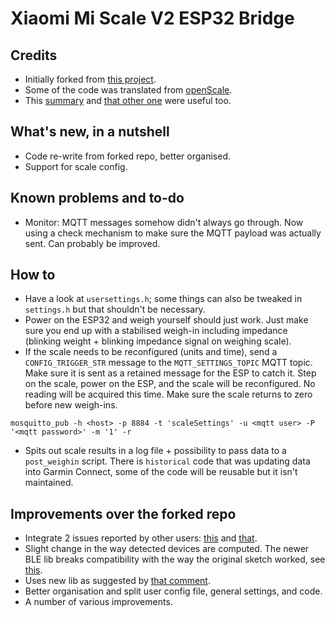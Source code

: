 # Xiaomi Mi Scale V2 ESP32 Bridge

## Credits
* Initially forked from [this project](https://github.com/rando-calrissian/esp32_xiaomi_mi_2_hass).
* Some of the code was translated from [openScale](https://github.com/oliexdev/openScale).
* This [summary](https://github.com/wiecosystem/Bluetooth/blob/master/doc/devices/huami.health.scale2.md#advertisement) and [that other one](https://github.com/wiecosystem/Bluetooth/blob/master/doc/devices/huami.health.scale2.md#advertisement) were useful too.

## What's new, in a nutshell
* Code re-write from forked repo, better organised.
* Support for scale config.

## Known problems and to-do
* Monitor: MQTT messages somehow didn't always go through. Now using a check mechanism to make sure the MQTT payload was actually sent. Can probably be improved.

## How to
* Have a look at `usersettings.h`; some things can also be tweaked in `settings.h` but that shouldn't be necessary.
* Power on the ESP32 and weigh yourself should just work. Just make sure you end up with a stabilised weigh-in including impedance (blinking weight + blinking impedance signal on weighing scale).
* If the scale needs to be reconfigured (units and time), send a `CONFIG_TRIGGER_STR` message to the `MQTT_SETTINGS_TOPIC` MQTT topic. Make sure it is sent as a retained message for the ESP to catch it. Step on the scale, power on the ESP, and the scale will be reconfigured. No reading will be acquired this time. Make sure the scale returns to zero before new weigh-ins.
```
mosquitto_pub -h <host> -p 8884 -t 'scaleSettings' -u <mqtt user> -P '<mqtt password>' -m '1' -r
```
* Spits out scale results in a log file + possibility to pass data to a `post_weighin` script. There is `historical` code that was updating data into Garmin Connect, some of the code will be reusable but it isn't maintained.

## Improvements over the forked repo
* Integrate 2 issues reported by other users: [this](https://github.com/rando-calrissian/esp32_xiaomi_mi_2_hass/issues/3) and [that](https://github.com/rando-calrissian/esp32_xiaomi_mi_2_hass/pull/2/commits/02b5ce7a416f39f3d03ec222934be112e28b3e7d).
* Slight change in the way detected devices are computed. The newer BLE lib breaks compatibility with the way the original sketch worked, see [this](https://github.com/espressif/arduino-esp32/issues/4627#issuecomment-751400018).
* Uses new lib as suggested by [that comment](https://github.com/rando-calrissian/esp32_xiaomi_mi_2_hass/issues/1).
* Better organisation and split user config file, general settings, and code.
* A number of various improvements.
